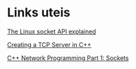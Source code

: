 # Links uteis

[The Linux socket API explained](https://www.youtube.com/watch?v=XXfdzwEsxFk)

[Creating a TCP Server in C++](https://www.youtube.com/watch?v=cNdlrbZSkyQ&list=PLHBVNH27RbWqGTL-AYMylWkNck45cxPnG)

[C++ Network Programming Part 1: Sockets](https://www.youtube.com/watch?v=gntyAFoZp-E&list=PLHBVNH27RbWqGTL-AYMylWkNck45cxPnG)
